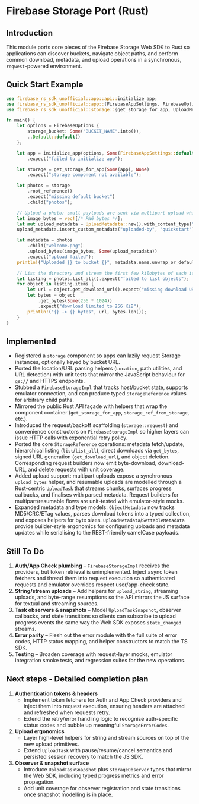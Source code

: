 # Firebase Storage Port (Rust)

## Introduction

This module ports core pieces of the Firebase Storage Web SDK to Rust so applications can discover buckets, navigate
object paths, and perform common download, metadata, and upload operations in a synchronous, `reqwest`-powered
environment.

## Quick Start Example

```rust
use firebase_rs_sdk_unofficial::app::api::initialize_app;
use firebase_rs_sdk_unofficial::app::{FirebaseAppSettings, FirebaseOptions};
use firebase_rs_sdk_unofficial::storage::{get_storage_for_app, UploadMetadata};

fn main() {
    let options = FirebaseOptions {
        storage_bucket: Some("BUCKET_NAME".into()),
        ..Default::default()
    };

    let app = initialize_app(options, Some(FirebaseAppSettings::default()))
        .expect("failed to initialize app");

    let storage = get_storage_for_app(Some(app), None)
        .expect("storage component not available");

    let photos = storage
        .root_reference()
        .expect("missing default bucket")
        .child("photos");

    // Upload a photo; small payloads are sent via multipart upload while larger blobs use the resumable API.
    let image_bytes = vec![/* PNG bytes */];
    let mut upload_metadata = UploadMetadata::new().with_content_type("image/png");
    upload_metadata.insert_custom_metadata("uploaded-by", "quickstart");

    let metadata = photos
        .child("welcome.png")
        .upload_bytes(image_bytes, Some(upload_metadata))
        .expect("upload failed");
    println!("Uploaded {} to bucket {}", metadata.name.unwrap_or_default(), metadata.bucket.unwrap_or_default());

    // List the directory and stream the first few kilobytes of each item.
    let listing = photos.list_all().expect("failed to list objects");
    for object in listing.items {
        let url = object.get_download_url().expect("missing download URL");
        let bytes = object
            .get_bytes(Some(256 * 1024))
            .expect("download limited to 256 KiB");
        println!("{} -> {} bytes", url, bytes.len());
    }
}
```

## Implemented

- Registered a `storage` component so apps can lazily request Storage instances, optionally keyed by bucket URL.
- Ported the location/URL parsing helpers (`Location`, path utilities, and URL detection) with unit tests that mirror the
  JavaScript behaviour for `gs://` and HTTPS endpoints.
- Stubbed a `FirebaseStorageImpl` that tracks host/bucket state, supports emulator connection, and can produce typed
  `StorageReference` values for arbitrary child paths.
- Mirrored the public Rust API façade with helpers that wrap the component container (`get_storage_for_app`,
  `storage_ref_from_storage`, etc.).
- Introduced the request/backoff scaffolding (`storage::request`) and convenience constructors on
  `FirebaseStorageImpl` so higher layers can issue HTTP calls with exponential retry policy.
- Ported the core `StorageReference` operations: metadata fetch/update, hierarchical listing (`list`/`list_all`), direct
  downloads via `get_bytes`, signed URL generation (`get_download_url`), and object deletion. Corresponding request
  builders now emit byte-download, download-URL, and delete requests with unit coverage.
- Added upload support: multipart uploads expose a synchronous `upload_bytes` helper, and resumable uploads are modelled
  through a Rust-centric `UploadTask` that streams chunks, surfaces progress callbacks, and finalises with parsed
  metadata. Request builders for multipart/resumable flows are unit-tested with emulator-style mocks.
- Expanded metadata and type models: `ObjectMetadata` now tracks MD5/CRC/ETag values, parses download tokens into a
  typed collection, and exposes helpers for byte sizes. `UploadMetadata`/`SettableMetadata` provide builder-style
  ergonomics for configuring uploads and metadata updates while serialising to the REST-friendly camelCase payloads.

## Still To Do

1. **Auth/App Check plumbing** – `FirebaseStorageImpl` receives the providers, but token retrieval is unimplemented.
   Inject async token fetchers and thread them into request execution so authenticated requests and emulator overrides
   respect user/app-check state.
2. **String/stream uploads** – Add helpers for `upload_string`, streaming uploads, and byte-range resumptions so the API
   mirrors the JS surface for textual and streaming sources.
3. **Task observers & snapshots** – Model `UploadTaskSnapshot`, observer callbacks, and state transitions so clients can
   subscribe to upload progress events the same way the Web SDK exposes `state_changed` streams.
4. **Error parity** – Flesh out the error module with the full suite of error codes, HTTP status mapping, and helper
   constructors to match the TS SDK.
5. **Testing** – Broaden coverage with request-layer mocks, emulator integration smoke tests, and regression suites for
   the new operations.

## Next steps - Detailed completion plan

1. **Authentication tokens & headers**
   - Implement token fetchers for Auth and App Check providers and inject them into request execution, ensuring headers
     are attached and refreshed when requests retry.
   - Extend the retry/error handling logic to recognise auth-specific status codes and bubble up meaningful
     `StorageErrorCode`s.
2. **Upload ergonomics**
   - Layer high-level helpers for string and stream sources on top of the new upload primitives.
   - Extend `UploadTask` with pause/resume/cancel semantics and persisted session recovery to match the JS SDK.
3. **Observer & snapshot surface**
   - Introduce `UploadTaskSnapshot` plus `StorageObserver` types that mirror the Web SDK, including typed progress
     metrics and error propagation.
   - Add unit coverage for observer registration and state transitions once snapshot modelling is in place.
